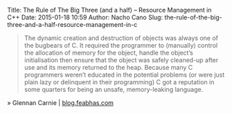 Title: The Rule of The Big Three (and a half) – Resource Management in C++
Date: 2015-01-18 10:59
Author: Nacho Cano
Slug: the-rule-of-the-big-three-and-a-half-resource-management-in-c

> The dynamic creation and destruction of objects was always one of the
> bugbears of C. It required the programmer to (manually) control the
> allocation of memory for the object, handle the object’s
> initialisation then ensure that the object was safely cleaned-up after
> use and its memory returned to the heap. Because many C programmers
> weren’t educated in the potential problems (or were just plain lazy or
> delinquent in their programming) C got a reputation in some quarters
> for being an unsafe, memory-leaking language.

» Glennan Carnie | [blog.feabhas.com][]

  [blog.feabhas.com]: https://blog.feabhas.com/2014/12/the-rule-of-the-big-three-and-a-half-resource-management-in-c/
    "The Rule of The Big Three (and a half) – Resource Management in C++"
